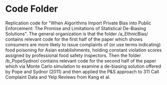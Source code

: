 # Code Folder
Replication code for "When Algorithms Import Private Bias into Public Enforcement: The Promise and Limitations of Statistical De-Biasing Solutions". The general organization is that the folder /a_EthnicBias/ contains relevant code for the first half of the paper which shows consumers are more likely to issue complaints of (or use terms indicating) food poisoning for Asian establishments, holding constant violation scores assigned by professional food safety inspectors. Then the folder /b_PopeSydnor/ contains relevant code for the second half of the paper which via Monte Carlo simulation to examine a de-biasing solution offered by Pope and Sydnor (2011) and then applied the P&S approach to 311 Call Complaint Data and Yelp Reviews from Kang et al. 
